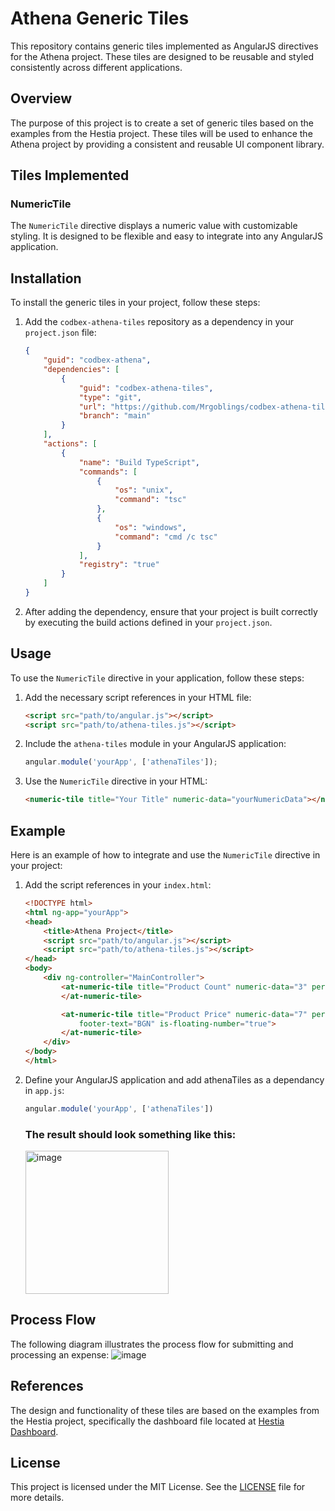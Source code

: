 # Athena Generic Tiles

This repository contains generic tiles implemented as AngularJS directives for the Athena project. These tiles are designed to be reusable and styled consistently across different applications.

## Overview

The purpose of this project is to create a set of generic tiles based on the examples from the Hestia project. These tiles will be used to enhance the Athena project by providing a consistent and reusable UI component library.

## Tiles Implemented

### NumericTile

The `NumericTile` directive displays a numeric value with customizable styling. It is designed to be flexible and easy to integrate into any AngularJS application.

## Installation

To install the generic tiles in your project, follow these steps:

1. Add the `codbex-athena-tiles` repository as a dependency in your `project.json` file:
    ```json
    {
        "guid": "codbex-athena",
        "dependencies": [
            {
                "guid": "codbex-athena-tiles",
                "type": "git",
                "url": "https://github.com/Mrgoblings/codbex-athena-tiles.git",
                "branch": "main"
            }
        ],
        "actions": [
            {
                "name": "Build TypeScript",
                "commands": [
                    {
                        "os": "unix",
                        "command": "tsc"
                    },
                    {
                        "os": "windows",
                        "command": "cmd /c tsc"
                    }
                ],
                "registry": "true"
            }
        ]
    }
    ```

2. After adding the dependency, ensure that your project is built correctly by executing the build actions defined in your `project.json`.

## Usage

To use the `NumericTile` directive in your application, follow these steps:

1. Add the necessary script references in your HTML file:
    ```html
    <script src="path/to/angular.js"></script>
    <script src="path/to/athena-tiles.js"></script>
    ```

2. Include the `athena-tiles` module in your AngularJS application:
    ```javascript
    angular.module('yourApp', ['athenaTiles']);
    ```

3. Use the `NumericTile` directive in your HTML:
    ```html
    <numeric-tile title="Your Title" numeric-data="yourNumericData"></numeric-tile>
    ```

## Example

Here is an example of how to integrate and use the `NumericTile` directive in your project:

1. Add the script references in your `index.html`:
    ```html
    <!DOCTYPE html>
    <html ng-app="yourApp">
    <head>
        <title>Athena Project</title>
        <script src="path/to/angular.js"></script>
        <script src="path/to/athena-tiles.js"></script>
    </head>
    <body>
        <div ng-controller="MainController">
            <at-numeric-tile title="Product Count" numeric-data="3" perspective="">
            </at-numeric-tile>

            <at-numeric-tile title="Product Price" numeric-data="7" perspective="" subtitle="last month"
                footer-text="BGN" is-floating-number="true">
            </at-numeric-tile>
        </div>
    </body>
    </html>
    ```

2. Define your AngularJS application and add athenaTiles as a dependancy in `app.js`:
    ```javascript
    angular.module('yourApp', ['athenaTiles'])
    ```

    ### The result should look something like this:
    <img width="229" alt="image" src="https://github.com/Mrgoblings/codbex-athena-tiles/assets/80454439/26abad73-6b5d-44f7-a3a5-528d1a86faaf">



## Process Flow

The following diagram illustrates the process flow for submitting and processing an expense:
![image](https://github.com/Mrgoblings/codbex-athena-tiles/assets/80454439/1582e5df-ee4c-466e-a626-c18c2a83f118)


## References

The design and functionality of these tiles are based on the examples from the Hestia project, specifically the dashboard file located at [Hestia Dashboard](https://github.com/codbex/codbex-hestia-dashboard/blob/main/codbex-hestia/subviews/dashboard.html).


## License

This project is licensed under the MIT License. See the [LICENSE](LICENSE) file for more details.
